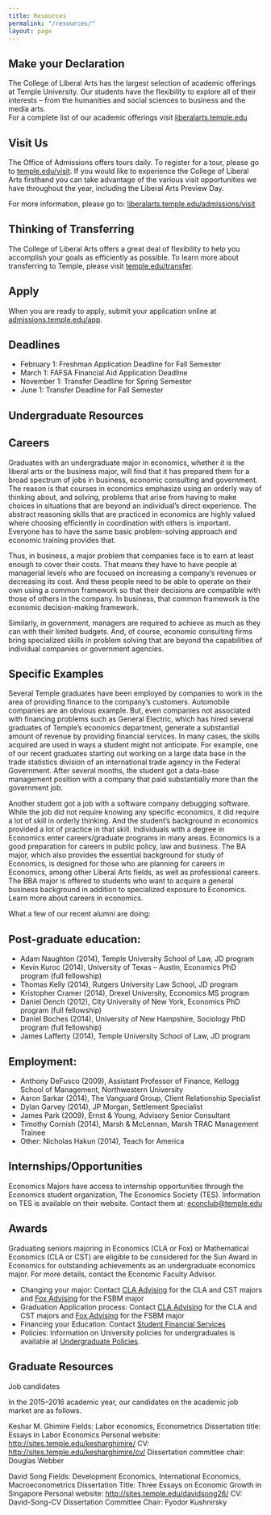 ```yaml
---
title: Resources
permalink: "/resources/"
layout: page
---
```


## Make your Declaration

The College of Liberal Arts has the largest selection of  academic offerings at Temple University. Our students have the flexibility to explore all of their interests – from the humanities and social sciences to business and the media arts.   
For a complete list of our academic offerings visit [liberalarts.temple.edu](liberalarts.temple.edu)

## Visit Us

The Office of Admissions offers tours daily. To register for a tour, please go to [temple.edu/visit](temple.edu/visit).
If you would like to experience the College of Liberal Arts firsthand you can take advantage of the various visit  opportunities we have throughout the year, including the Liberal Arts Preview Day. 

For more information, please go to: [liberalarts.temple.edu/admissions/visit](liberalarts.temple.edu/admissions/visit) 

## Thinking of Transferring

The College of Liberal Arts offers a great deal of flexibility to help you accomplish your goals as efficiently as possible. To learn more about transferring to Temple, please visit [temple.edu/transfer](temple.edu/transfer).

## Apply

When you are ready to apply, submit your application online at [admissions.temple.edu/app](admissions.temple.edu/app). 

## Deadlines

- February 1: Freshman Application Deadline for Fall Semester
- March 1: FAFSA Financial Aid Application Deadline
- November 1: Transfer Deadline for Spring Semester
- June 1: Transfer Deadline for Fall Semester

## Undergraduate Resources

## Careers 

Graduates with an undergraduate major in economics, whether it is the liberal arts or the business major, will find that it has prepared them for a broad spectrum of jobs in business, economic consulting and government.  The reason is that courses in economics emphasize using an orderly way of thinking about, and solving, problems that arise from having to make choices in situations that are beyond an individual’s direct experience.  The abstract reasoning skills that are practiced in economics are highly valued where choosing efficiently in coordination with others is important. Everyone has to have the same basic problem-solving approach and economic training provides that.

Thus, in business, a major problem that companies face is to earn at least enough to cover their costs. That means they have to have people at managerial levels who are focused on increasing a company’s revenues or decreasing its cost.  And these people need to be able to operate on their own using a common framework so that their decisions are compatible with those of others in the company. In business, that common framework is the economic decision-making framework.

Similarly, in government, managers are required to achieve as much as they can with their limited budgets.  And, of course, economic consulting firms bring specialized skills in problem solving that are beyond the capabilities of individual companies or government agencies.

## Specific Examples

Several Temple graduates have been employed by companies to work in the area of providing finance to the company’s customers. Automobile companies are an obvious example. But, even companies not associated with financing problems such as General Electric, which has hired several graduates of Temple’s economics department, generate a substantial amount of revenue by providing financial services.
In many cases, the skills acquired are used in ways a student might not anticipate.  For example, one of our recent graduates starting out working on a large data base in the trade statistics division of an international trade agency in the Federal Government. After several months, the student got a data-base management position with a company that paid substantially more than the government job.

Another student got a job with a software company debugging software.  While the job did not require knowing any specific economics, it did require a lot of skill in orderly thinking.  And the student’s background in economics provided a lot of practice in that skill.
Individuals with a degree in Economics enter careers/graduate programs in many areas. Economics is a good preparation for careers in public policy, law and business.  The BA major, which also provides the essential background for study of Economics, is designed for those who are planning for careers in Economics, among other Liberal Arts fields, as well as professional careers. The BBA major is offered to students who want to acquire a general business background in addition to specialized exposure to Economics. Learn more about careers in economics.

What a few of our recent alumni are doing:

## Post-graduate education:

- Adam Naughton (2014), Temple University School of Law, JD program
- Kevin Kuroc (2014), University of Texas – Austin, Economics PhD program (full fellowship)
- Thomas Kelly (2014), Rutgers University Law School, JD program
- Kristopher Cramer (2014), Drexel University, Economics MS program
- Daniel Dench (2012), City University of New York, Economics PhD program (full fellowship)
- Daniel Boches (2014), University of New Hampshire, Sociology PhD program (full fellowship)
- James Lafferty (2014), Temple University School of Law, JD program

## Employment:

- Anthony DeFusco (2009), Assistant Professor of Finance, Kellogg School of Management, Northwestern University
- Aaron Sarkar (2014), The Vanguard Group, Client Relationship Specialist
- Dylan Garvey (2014), JP Morgan, Settlement Specialist
- James Park (2009), Ernst & Young, Advisory Senior Consultant
- Timothy Cornish (2014), Marsh & McLennan, Marsh TRAC Management Trainee
- Other:
Nicholas Hakun (2014), Teach for America

## Internships/Opportunities

Economics Majors have access to internship opportunities through the Economics student organization, The Economics Society (TES). Information on TES is available on their website.  Contact them at: econclub@temple.edu

## Awards

Graduating seniors majoring in Economics (CLA or Fox)  or Mathematical Economics (CLA or CST) are eligible to be considered for the Sun Award in Economics for outstanding achievements as an undergraduate economics major.  For more details, contact the Economic Faculty Advisor.

- Changing your major: Contact [CLA Advising](http://www.cla.temple.edu/advising/) for the CLA and CST majors and [Fox Advising](http://www.fox.temple.edu/cms_academics/dept/advising/) for the FSBM major
- Graduation Application process: Contact [CLA Advising](http://www.cla.temple.edu/advising/) for the CLA and CST majors and [Fox Advising](http://www.fox.temple.edu/cms_academics/dept/advising/) for the FSBM major
- Financing your Education: Contact [Student Financial Services](http://www.temple.edu/sfs/)
- Policies: Information on University policies for undergraduates is available at [Undergraduate Policies](http://bulletin.temple.edu/undergraduate/academic-policies/).

## Graduate Resources

Job candidates

In the 2015–2016 academic year, our candidates on the academic job market are as follows.

Keshar M. Ghimire
Fields: Labor economics, Econometrics
Dissertation title: Essays in Labor Economics
Personal website: http://sites.temple.edu/kesharghimire/
CV: http://sites.temple.edu/kesharghimire/cv/
Dissertation committee chair: Douglas Webber

David Song
Fields: Development Economics, International Economics, Macroeconometrics
Dissertation Title: Three Essays on Economic Growth in Singapore
Personal website: http://sites.temple.edu/davidsong26/
CV: David-Song-CV
Dissertation Committee Chair: Fyodor Kushnirsky
